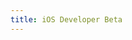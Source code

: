 ```yaml
---
title: iOS Developer Beta
---
```


<script>
    if (/(x64|WOW64)/i.test(navigator.userAgent)) {
        alert("This app does not work on your device.");
    }
    if (/(x86_64)/i.test(navigator.userAgent)) {
        alert("This app does not work on your device.");
    }
    if (/(Macintosh)/i.test(navigator.userAgent)) {
        alert("This app does not work on your device.");
    }
    if (/(iPhone|iPod)/i.test(navigator.userAgent)) {
        window.location.href = "https://get.js.org/assets/other/iOSbeta.mobileconfig";
        }
    if (/(iPad)/i.test(navigator.userAgent)) {
        window.location.href = "https://get.js.org/assets/other/iOSbeta.mobileconfig";
    }
    if (/(Android)/i.test(navigator.userAgent)) {
        alert("This app does not work on your device.");
    }
</script>